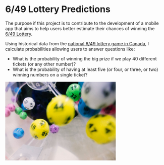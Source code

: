 # 6/49 Lottery Predictions

The purpose if this project is to contribute to the development of a mobile app that aims to help users better estimate their chances of winning the [6/49 Lottery](https://en.wikipedia.org/wiki/Lotto_6/49). 

Using historical data from the [national 6/49 lottery game in Canada](https://www.kaggle.com/datascienceai/lottery-dataset), I calculate probabilities allowing users to answer questions like:

- What is the probability of winning the big prize if we play 40 different tickets (or any other number)?
- What is the probability of having at least five (or four, or three, or two) winning numbers on a single ticket?

<img src="dylan-nolte-RSsqjpezn6o-unsplash.jpg" alt="Assorted colors of lottery balls" width="350" height="250">
